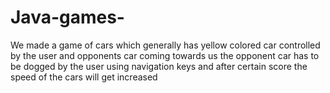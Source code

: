 # Java-games-
We made a game of cars which generally has yellow colored car controlled by the user and opponents car coming towards us the opponent car has to be dogged by the user using navigation keys and after certain score the speed of the cars will get increased 
